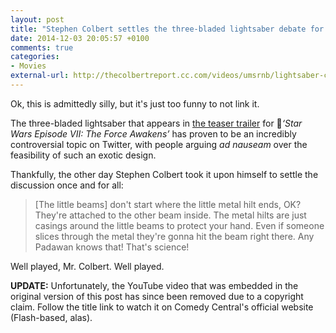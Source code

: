 ```yaml
---
layout: post
title: "Stephen Colbert settles the three-bladed lightsaber debate for good"
date: 2014-12-03 20:05:57 +0100
comments: true
categories: 
- Movies
external-url: http://thecolbertreport.cc.com/videos/umsrnb/lightsaber-controversy
---
```


Ok, this is admittedly silly, but it's just too funny to not link it. 

The three-bladed lightsaber that appears in [the teaser trailer](/2014/11/29/the-first-teaser-for-star-wars-the-force-awakens-is-out/) for _‘Star Wars Episode VII: The Force Awakens’_ has proven to be an incredibly controversial topic on Twitter, with people arguing _ad nauseam_ over the feasibility of such an exotic design.

Thankfully, the other day Stephen Colbert took it upon himself to settle the discussion once and for all:

> [The little beams] don't start where the little metal hilt ends, OK? They're attached to the other beam inside. The metal hilts are just casings around the little beams to protect your hand. Even if someone slices through the metal they're gonna hit the beam right there. Any Padawan knows that! That's science!

Well played, Mr. Colbert. Well played.

**UPDATE:** Unfortunately, the YouTube video that was embedded in the original version of this post has since been removed due to a copyright claim. Follow the title link to watch it on Comedy Central's official website (Flash-based, alas).